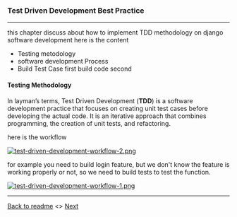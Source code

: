 ### Test Driven Development Best Practice

---

this chapter discuss about how to implement TDD methodology on django software development here is the content

* Testing metodology
* software development Process
* Build Test Case first build code second


#### Testing Methodology

In layman’s terms, Test Driven Development (**TDD**) is a software development practice that focuses on creating unit test cases before developing the actual code. It is an iterative approach that combines programming, the creation of unit tests, and refactoring.
 
here is the workflow

[![test-driven-development-workflow-2.png](https://i.postimg.cc/v8jX1jLt/test-driven-development-workflow-2.png)](https://postimg.cc/JtNjvpFs)

for example you need to build login feature, but we don't know the feature is working properly or not, so we need to build tests to test the function.

[![test-driven-development-workflow-1.png](https://i.postimg.cc/g0NHGB2R/test-driven-development-workflow-1.png)](https://postimg.cc/f3S9KCXT)



---

[Back to readme](../README.md) <> [Next]()